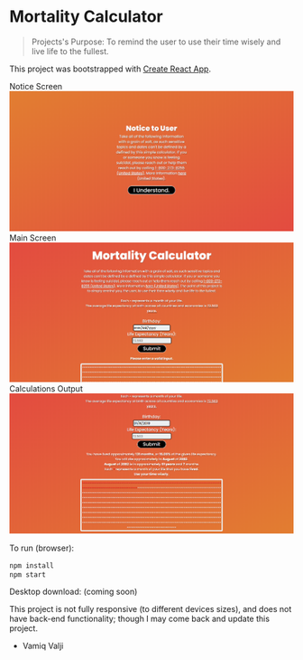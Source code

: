 # Mortality Calculator

> Projects's Purpose: To remind the user to use their time wisely and live life to the fullest.

This project was bootstrapped with [Create React App](https://github.com/facebook/create-react-app).

Notice Screen
![](readme_images/notice_screen.PNG)
Main Screen
![](readme_images/main_screen.PNG)
Calculations Output
![](readme_images/main_in_use.PNG)

To run (browser):

```
npm install
npm start
```

Desktop download: (coming soon)

This project is not fully responsive (to different devices sizes), and does not have back-end functionality; though I may come back and update this project.

- Vamiq Valji
